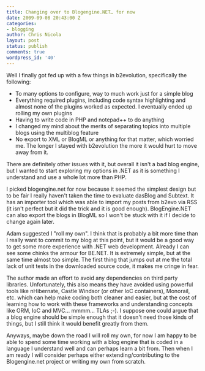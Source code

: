 ```yaml
---
title: Changing over to Blogengine.NET… for now
date: 2009-09-08 20:43:00 Z
categories:
- blogging
author: Chris Nicola
layout: post
status: publish
comments: true
wordpress_id: '40'
---
```


Well I finally got fed up with a few things in b2evolution, specifically the following:

  * To many options to configure, way to much work just for a simple blog 
  * Everything required plugins, including code syntax highlighting and almost none of the plugins worked as expected.  I eventually ended up rolling my own plugins 
  * Having to write code in PHP and notepad++ to do anything 
  * I changed my mind about the merits of separating topics into multiple blogs using the multiblog feature 
  * No export to XML or BlogML or anything for that matter, which worried me.  The longer I stayed with b2evolution the more it would hurt to move away from it. 

<!--more-->

There are definitely other issues with it, but overall it isn't a bad blog engine, but I wanted to start exploring my options in .NET as it is something I understand and use a whole lot more than PHP.

I picked blogengine.net for now because it seemed the simplest design but to be fair I really haven't taken the time to evaluate dasBlog and Subtext.  It has an importer tool which was able to import my posts from b2evo via RSS (it isn't perfect but it did the trick and it is good enough).  BlogEngine.NET can also export the blogs in BlogML so I won't be stuck with it if I decide to change again later.

Adam suggested I "roll my own".  I think that is probably a bit more time than I really want to commit to my blog at this point, but it would be a good way to get some more experience with .NET web development.  Already I can see some chinks the armour for BE.NET.  It is extremely simple, but at the same time almost too simple.  The first thing that jumps out at me the total lack of unit tests in the downloaded source code, it makes me cringe in fear. 

The author made an effort to avoid any dependencies on third party libraries.  Unfortunately, this also means they have avoided using powerful tools like nHibernate, Castle Windsor (or other IoC containers), Monorail, etc. which can help make coding both cleaner and easier, but at the cost of learning how to work with these frameworks and understanding concepts like ORM, IoC and MVC... mmmm... TLAs ;-).  I suppose one could argue that a blog engine should be simple enough that it doesn't need those kinds of things, but I still think it would benefit greatly from them.

Anyways, maybe down the road I will roll my own, for now I am happy to be able to spend some time working with a blog engine that is coded in a language I understand well and can perhaps learn a bit from.  Then when I am ready I will consider perhaps either extending/contributing to the Blogengine.net project or writing my own from scratch.
